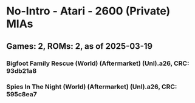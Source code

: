 # No-Intro - Atari - 2600 (Private) MIAs
## Games: 2, ROMs: 2, as of 2025-03-19

### Bigfoot Family Rescue (World) (Aftermarket) (Unl).a26, CRC: 93db21a8
### Spies In The Night (World) (Aftermarket) (Unl).a26, CRC: 595c8ea7
